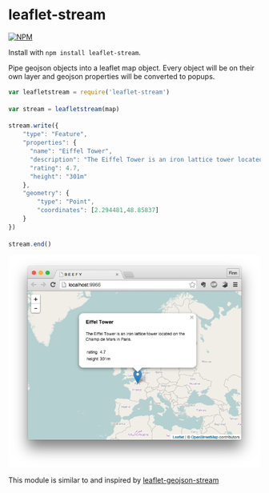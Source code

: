 # leaflet-stream
[![NPM](https://nodei.co/npm/leaflet-stream.png)](https://nodei.co/npm/leaflet-stream/)


Install with `npm install leaflet-stream`.

Pipe geojson objects into a leaflet map object. Every object will be on their own 
layer and geojson properties will be converted to popups.

```js
var leafletstream = require('leaflet-stream')

var stream = leafletstream(map)

stream.write({
    "type": "Feature",
    "properties": {
      "name": "Eiffel Tower",
      "description": "The Eiffel Tower is an iron lattice tower located on the Champ de Mars in Paris.",
      "rating": 4.7,
      "height": "301m"
    },
    "geometry": {
        "type": "Point",
        "coordinates": [2.294481,48.85837]
    }
})

stream.end()
```

![Eiffel Tower](screen.png)

This module is similar to and inspired by [leaflet-geojson-stream](http://npm.im/leaflet-geojson-stream)
